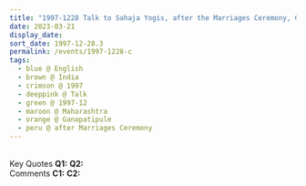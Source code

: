 ```yaml
---
title: "1997-1228 Talk to Sahaja Yogis, after the Marriages Ceremony, Gaṇapatīpuḷe, Maharashtra, India"
date: 2023-03-21
display_date: 
sort_date: 1997-12-28.3
permalink: /events/1997-1228-c
tags:
  - blue @ English
  - brown @ India
  - crimson @ 1997
  - deeppink @ Talk
  - green @ 1997-12
  - maroon @ Maharashtra
  - orange @ Ganapatipule
  - peru @ after Marriages Ceremony
---
```


<br>

<wave-list>
  <list-title color="DarkSeaGreen" width="55">Key Quotes</list-title>
  <list-item color="BlanchedAlmond" width="280"><b>Q1:</b> <i></i></list-item>
  <list-item color="Lavender" width="280"><b>Q2:</b> <i></i></list-item>
</wave-list>

<br>

<wave-list>
  <list-title color="DarkSeaGreen" width="55">Comments</list-title>
  <list-item color="BlanchedAlmond" width="280"><b>C1:</b> <i></i></list-item>
  <list-item color="Lavender" width="280"><b>C2:</b> <i></i></list-item>
</wave-list>